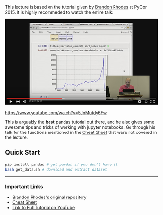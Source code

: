 
This lecture is based on the tutorial given by [Brandon Rhodes](https://twitter.com/brandon_rhodes) at PyCon 2015. It is highly recommeded to watch the entire talk:

[![Watch the video tutorial on YouTube](youtube.png)](http://www.youtube.com/watch?v=5JnMutdy6Fw "Pandas From The Ground Up - PyCon 2015")

https://www.youtube.com/watch?v=5JnMutdy6Fw


This is arguably the **best** pandas tutorial out there, and he also gives some awesome tips and tricks of working with jupyter notebooks.
Go through his talk for the functions mentioned in the [Cheat Sheet](./cheat-sheet.txt) that were not covered in the lecture. 

## Quick Start

```bash
pip install pandas # get pandas if you don't have it
bash get_data.sh # download and extract dataset
```

___

### Important Links

* [Brandon Rhodes's original repository](https://github.com/brandon-rhodes/pycon-pandas-tutorial)
* [Cheat Sheet](./cheat-sheet.txt)
* [Link to Full Tutorial on YouTube](http://www.youtube.com/watch?v=5JnMutdy6Fw)